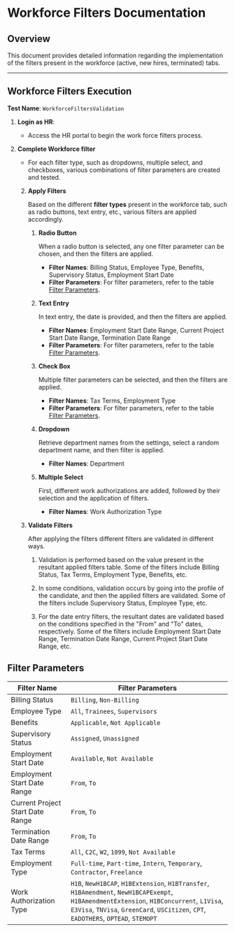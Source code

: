 # Workforce Filters Documentation

## Overview

This document provides detailed information regarding the implementation of the filters present in the workforce (active, new hires, terminated) tabs.

---

## Workforce Filters Execution

**Test Name**: `WorkforceFiltersValidation`

1. **Login as HR**:

   -  Access the HR portal to begin the work force filters process.

1. **Complete Workforce filter**

   -  For each filter type, such as dropdowns, multiple select, and checkboxes, various combinations of filter parameters are created and tested.

   2. **Apply Filters**

      Based on the different **filter types** present in the workforce tab, such as radio buttons, text entry, etc., various filters are applied accordingly.

      1. **Radio Button**

         When a radio button is selected, any one filter parameter can be chosen, and then the filters are applied.

         - **Filter Names**: Billing Status, Employee Type, Benefits, Supervisory Status, Employment Start Date
         - **Filter Parameters**: For filter parameters, refer to the table [Filter Parameters](#filter-parameters).

      1. **Text Entry**

         In text entry, the date is provided, and then the filters are applied.

         - **Filter Names**: Employment Start Date Range, Current Project Start Date Range, Termination Date Range
         - **Filter Parameters**: For filter parameters, refer to the table [Filter Parameters](#filter-parameters).

      1. **Check Box**

         Multiple filter parameters can be selected, and then the filters are applied.

         - **Filter Names**: Tax Terms, Employment Type
         - **Filter Parameters**: For filter parameters, refer to the table [Filter Parameters](#filter-parameters).

      1. **Dropdown**

         Retrieve department names from the settings, select a random department name, and then filter is applied.

         - **Filter Names**: Department

      1. **Multiple Select**

         First, different work authorizations are added, followed by their selection and the application of filters.

         - **Filter Names**: Work Authorization Type

   3. **Validate Filters**

      After applying the filters different filters are validated in different ways.

      1. Validation is performed based on the value present in the resultant applied filters table. Some of the filters include Billing Status, Tax Terms, Employment Type, Benefits, etc.

      1. In some conditions, validation occurs by going into the profile of the candidate, and then the applied filters are validated. Some of the filters include Supervisory Status, Employee Type, etc.

      1. For the date entry filters, the resultant dates are validated based on the conditions specified in the "From" and "To" dates, respectively. Some of the filters include Employment Start Date Range, Termination Date Range, Current Project Start Date Range, etc.

## Filter Parameters

| Filter Name                      | Filter Parameters                                                                              |
| -------------------------------- | ---------------------------------------------------------------------------------------------- |
| Billing Status                   | `Billing`, `Non-Billing`                                                                       |
| Employee Type                    | `All`, `Trainees`, `Supervisors`                                                               |
| Benefits                         | `Applicable`,  `Not Applicable`                                                                |
| Supervisory Status               | `Assigned`, `Unassigned`                                                                       |
| Employment Start Date            | `Available`, `Not Available`                                                                   |
| Employment Start Date Range      | `From`, `To`                                                                                   |
| Current Project Start Date Range | `From`, `To`                                                                                   |
| Termination Date Range           | `From`, `To`                                                                                   |
| Tax Terms                        | `All`, `C2C`, `W2`, `1099`, `Not Available`                                                    |
| Employment Type                  | `Full-time`, `Part-time`, `Intern`, `Temporary`, `Contractor`, `Freelance`                     |
| Work Authorization Type          | `H1B`, `NewH1BCAP`, `H1BExtension`, `H1BTransfer`, `H1BAmendment`, `NewH1BCAPExempt`, `H1BAmendmentExtension`, `H1BConcurrent`, `L1Visa`, `E3Visa`, `TNVisa`, `GreenCard`, `USCitizen`, `CPT`, `EADOTHERS`, `OPTEAD`, `STEMOPT` |

